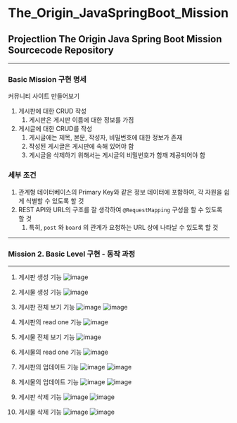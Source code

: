 # The_Origin_JavaSpringBoot_Mission
## Projectlion The Origin Java Spring Boot Mission Sourcecode Repository
------

### Basic Mission 구현 명세
커뮤니티 사이트 만들어보기

1. 게시판에 대한 CRUD 작성
    1. 게시판은 게시판 이름에 대한 정보를 가짐
2. 게시글에 대한 CRUD를 작성
    1. 게시글에는 제목, 본문, 작성자, 비밀번호에 대한 정보가 존재
    2. 작성된 게시글은 게시판에 속해 있어야 함
    3. 게시글을 삭제하기 위해서는 게시글의 비밀번호가 함깨 제공되어야 함

### 세부 조건

1. 관계형 데이터베이스의 Primary Key와 같은 정보 데이터에 포함하여, 각 자원을 쉽게 식별할 수 있도록 할 것
2. REST API와 URL의 구조를 잘 생각하여 `@RequestMapping` 구성을 할 수 있도록 할 것
    1. 특히, `post` 와 `board` 의 관계가 요청하는 URL 상에 나타날 수 있도록 할 것

------
### Mission 2. Basic Level 구현 - 동작 과정
------

1. 게시판 생성 기능
![image](https://user-images.githubusercontent.com/66112716/155154519-25fcc631-2ab2-42fd-99df-208b403fa8af.png)

2. 게시물 생성 기능
![image](https://user-images.githubusercontent.com/66112716/155154994-c4f2032f-5a72-4dc6-a096-6551c480c58d.png)

3. 게시판 전체 보기 기능
![image](https://user-images.githubusercontent.com/66112716/155155466-ac5b2652-a133-45b0-b6bf-e825539533a6.png)
![image](https://user-images.githubusercontent.com/66112716/155155522-f786b72e-8a5c-4ee1-a8e0-c83e7a64c91e.png)

4. 게시판의 read one 기능
![image](https://user-images.githubusercontent.com/66112716/155155709-dd535650-37ef-4120-8846-e35922e5997b.png)

5. 게시물 전체 보기 기능
![image](https://user-images.githubusercontent.com/66112716/155156177-17fc36b1-c6b4-478f-b6ca-7c88cef80c56.png)

6. 게시물의 read one 기능
![image](https://user-images.githubusercontent.com/66112716/155156581-d796f731-ef78-41f3-a98b-c225f01dfb34.png)

7. 게시판의 업데이트 기능
![image](https://user-images.githubusercontent.com/66112716/155157196-96796806-44de-436e-84a0-a4e30a9fe1ba.png)
![image](https://user-images.githubusercontent.com/66112716/155157323-9a562fbc-c24e-46e7-aab2-b4b3e8cdfbd6.png)

8. 게시물의 업데이트 기능
![image](https://user-images.githubusercontent.com/66112716/155157643-c676c8d0-d18c-475b-9855-bc4d444b5998.png)
![image](https://user-images.githubusercontent.com/66112716/155157723-6a8d62ff-2c29-4eaf-9e55-8232f18dbf1d.png)

9. 게시판 삭제 기능
![image](https://user-images.githubusercontent.com/66112716/155157898-db5e2c76-b9aa-49f5-93d5-bcbca930b77e.png)
![image](https://user-images.githubusercontent.com/66112716/155157974-963013d8-d7b9-40c9-b363-07d3c17b6421.png)

10. 게시물 삭제 기능
![image](https://user-images.githubusercontent.com/66112716/155158344-742d47bc-a7ca-41fa-a963-c796c712d124.png)
![image](https://user-images.githubusercontent.com/66112716/155158427-a784d1a9-0192-4aad-bb29-917983101fc3.png)
